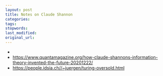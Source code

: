 ```yaml
---
layout: post
title: Notes on Claude Shannon
categories:
tags:
stopwords:
last_modified:
original_url:
---
```


*
* https://www.quantamagazine.org/how-claude-shannons-information-theory-invented-the-future-20201222/
* https://people.idsia.ch//~juergen/turing-oversold.html
